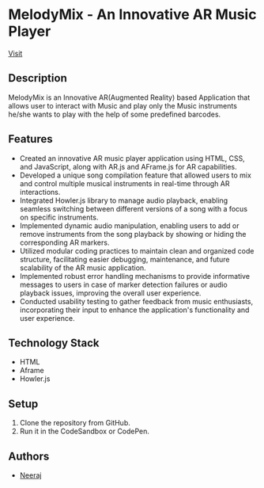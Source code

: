 # MelodyMix - An Innovative AR Music Player

[Visit]()

## Description

MelodyMix is an Innovative AR(Augmented Reality) based Application that allows user to interact with Music and play only the Music instruments he/she wants to play with the help of some predefined barcodes.

## Features

- Created an innovative AR music player application using HTML, CSS, and JavaScript, along with AR.js and AFrame.js for AR capabilities.
- Developed a unique song compilation feature that allowed users to mix and control multiple musical instruments in real-time through AR interactions.
- Integrated Howler.js library to manage audio playback, enabling seamless switching between different versions of a song with a focus on specific instruments.
- Implemented dynamic audio manipulation, enabling users to add or remove instruments from the song playback by showing or hiding the corresponding AR markers.
- Utilized modular coding practices to maintain clean and organized code structure, facilitating easier debugging, maintenance, and future scalability of the AR music application.
- Implemented robust error handling mechanisms to provide informative messages to users in case of marker detection failures or audio playback issues, improving the overall user experience.
- Conducted usability testing to gather feedback from music enthusiasts, incorporating their input to enhance the application's functionality and user experience.

## Technology Stack

- HTML
- Aframe
- Howler.js

## Setup

1. Clone the repository from GitHub.
2. Run it in the CodeSandbox or CodePen.

## Authors

- [Neeraj](https://www.linkedin.com/in/neeraj-verma-2b2b46244/)
